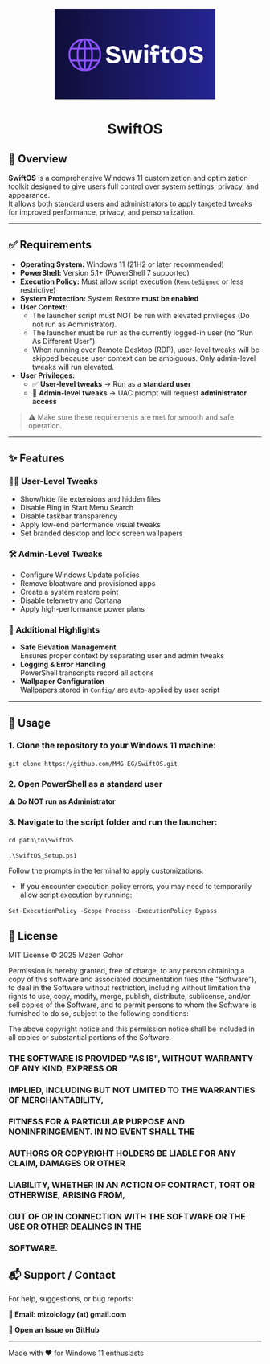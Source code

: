 <p align="center">
  <img src="Config/SwiftOSLogo.png" alt="SwiftOS Logo" width="320" />
</p>

<h1 align="center">SwiftOS</h1>

## 🧭 Overview

**SwiftOS** is a comprehensive Windows 11 customization and optimization toolkit designed to give users full control over system settings, privacy, and appearance.  
It allows both standard users and administrators to apply targeted tweaks for improved performance, privacy, and personalization.

---

## ✅ Requirements

- **Operating System:** Windows 11 (21H2 or later recommended)  
- **PowerShell:** Version 5.1+ (PowerShell 7 supported)  
- **Execution Policy:** Must allow script execution (`RemoteSigned` or less restrictive)  
- **System Protection:** System Restore **must be enabled**
- **User Context:**
  * The launcher script must NOT be run with elevated privileges (Do not run as Administrator).
  * The launcher must be run as the currently logged-in user (no “Run As Different User”).
  * When running over Remote Desktop (RDP), user-level tweaks will be skipped because user context can be ambiguous. Only admin-level tweaks will run elevated.
- **User Privileges:**  
  * ✅ **User-level tweaks** → Run as a **standard user**  
  * 🔐 **Admin-level tweaks** → UAC prompt will request **administrator access**

> ⚠️ Make sure these requirements are met for smooth and safe operation.

---

## ✨ Features

### 🧑‍💻 User-Level Tweaks
- Show/hide file extensions and hidden files  
- Disable Bing in Start Menu Search  
- Disable taskbar transparency  
- Apply low-end performance visual tweaks  
- Set branded desktop and lock screen wallpapers  

### 🛠️ Admin-Level Tweaks
- Configure Windows Update policies  
- Remove bloatware and provisioned apps  
- Create a system restore point  
- Disable telemetry and Cortana  
- Apply high-performance power plans  

### 🧠 Additional Highlights
- **Safe Elevation Management**  
  Ensures proper context by separating user and admin tweaks  
- **Logging & Error Handling**  
  PowerShell transcripts record all actions  
- **Wallpaper Configuration**  
  Wallpapers stored in `Config/` are auto-applied by user script  

---

## 🚀 Usage

### 1. Clone the repository to your Windows 11 machine:

`git clone https://github.com/MMG-EG/SwiftOS.git`

### 2. Open PowerShell as a standard user
**⚠️ Do NOT run as Administrator**

### 3. Navigate to the script folder and run the launcher:

`cd path\to\SwiftOS`

`.\SwiftOS_Setup.ps1`

Follow the prompts in the terminal to apply customizations.
* If you encounter execution policy errors, you may need to temporarily allow script execution by running:

`Set-ExecutionPolicy -Scope Process -ExecutionPolicy Bypass`

## 📄 License
MIT License © 2025 Mazen Gohar

Permission is hereby granted, free of charge, to any person obtaining a copy
of this software and associated documentation files (the "Software"), to deal
in the Software without restriction, including without limitation the rights
to use, copy, modify, merge, publish, distribute, sublicense, and/or sell
copies of the Software, and to permit persons to whom the Software is
furnished to do so, subject to the following conditions:

The above copyright notice and this permission notice shall be included in all
copies or substantial portions of the Software.

### THE SOFTWARE IS PROVIDED "AS IS", WITHOUT WARRANTY OF ANY KIND, EXPRESS OR
### IMPLIED, INCLUDING BUT NOT LIMITED TO THE WARRANTIES OF MERCHANTABILITY,
### FITNESS FOR A PARTICULAR PURPOSE AND NONINFRINGEMENT. IN NO EVENT SHALL THE
### AUTHORS OR COPYRIGHT HOLDERS BE LIABLE FOR ANY CLAIM, DAMAGES OR OTHER
### LIABILITY, WHETHER IN AN ACTION OF CONTRACT, TORT OR OTHERWISE, ARISING FROM,
### OUT OF OR IN CONNECTION WITH THE SOFTWARE OR THE USE OR OTHER DEALINGS IN THE
### SOFTWARE.

## 📬 Support / Contact
For help, suggestions, or bug reports:

**📨 Email: mizoiology (at) gmail.com**

**🐛 Open an Issue on GitHub**

---

Made with ❤️ for Windows 11 enthusiasts
